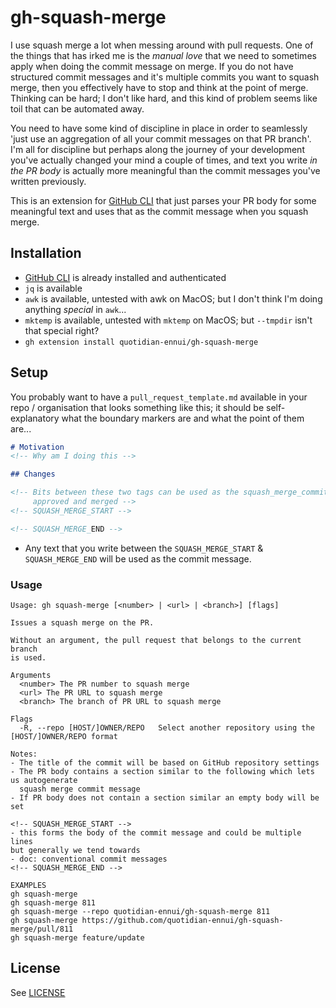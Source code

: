 # gh-squash-merge

I use squash merge a lot when messing around with pull requests. One of the things that has irked me is the _manual love_ that we need to sometimes apply when doing the commit message on merge. If you do not have structured commit messages and it's multiple commits you want to squash merge, then you effectively have to stop and think at the point of merge. Thinking can be hard; I don't like hard, and this kind of problem seems like toil that can be automated away.

You need to have some kind of discipline in place in order to seamlessly 'just use an aggregation of all your commit messages on that PR branch'. I'm all for discipline but perhaps along the journey of your development you've actually changed your mind a couple of times, and text you write _in the PR body_ is actually more meaningful than the commit messages you've written previously.

This is an extension for [GitHub CLI](https://cli.github.com/) that just parses your PR body for some meaningful text and uses that as the commit message when you squash merge.

## Installation

- [GitHub CLI](https://cli.github.com/) is already installed and authenticated
- `jq` is available
- `awk` is available, untested with awk on MacOS; but I don't think I'm doing anything _special_ in `awk`...
- `mktemp` is available, untested with `mktemp` on MacOS; but `--tmpdir` isn't that special right?
- `gh extension install quotidian-ennui/gh-squash-merge`

## Setup

You probably want to have a `pull_request_template.md` available in your repo / organisation that looks something like this; it should be self-explanatory what the boundary markers are and what the point of them are...

```markdown
# Motivation
<!-- Why am I doing this -->

## Changes

<!-- Bits between these two tags can be used as the squash_merge_commit_message when the PR is
     approved and merged -->
<!-- SQUASH_MERGE_START -->

<!-- SQUASH_MERGE_END -->
```

- Any text that you write between the `SQUASH_MERGE_START` & `SQUASH_MERGE_END` will be used as the commit message.

### Usage

```text
Usage: gh squash-merge [<number> | <url> | <branch>] [flags]

Issues a squash merge on the PR.

Without an argument, the pull request that belongs to the current branch
is used.

Arguments
  <number> The PR number to squash merge
  <url> The PR URL to squash merge
  <branch> The branch of PR URL to squash merge

Flags
  -R, --repo [HOST/]OWNER/REPO   Select another repository using the [HOST/]OWNER/REPO format

Notes:
- The title of the commit will be based on GitHub repository settings
- The PR body contains a section similar to the following which lets us autogenerate
  squash merge commit message
- If PR body does not contain a section similar an empty body will be set

<!-- SQUASH_MERGE_START -->
- this forms the body of the commit message and could be multiple lines
but generally we tend towards
- doc: conventional commit messages
<!-- SQUASH_MERGE_END -->

EXAMPLES
gh squash-merge
gh squash-merge 811
gh squash-merge --repo quotidian-ennui/gh-squash-merge 811
gh squash-merge https://github.com/quotidian-ennui/gh-squash-merge/pull/811
gh squash-merge feature/update
```

## License

See [LICENSE](./LICENSE)
